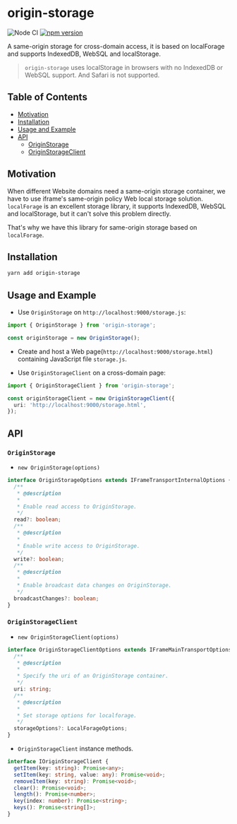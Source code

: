 # origin-storage

![Node CI](https://github.com/unadlib/origin-storage/workflows/Node%20CI/badge.svg)
[![npm version](https://badge.fury.io/js/origin-storage.svg)](http://badge.fury.io/js/origin-storage)

A same-origin storage for cross-domain access, it is based on localForage and supports IndexedDB, WebSQL and localStorage.

> `origin-storage` uses localStorage in browsers with no IndexedDB or WebSQL support. And Safari is not supported.

## Table of Contents

- [Motivation](#motivation)
- [Installation](#installation)
- [Usage and Example](#usage-and-example)
- [API](#api)
  - [OriginStorage](#originstorage)
  - [OriginStorageClient](#originstorageclient)

## Motivation

When different Website domains need a same-origin storage container, we have to use iframe's same-origin policy Web local storage solution. `localForage` is an excellent storage library, it supports IndexedDB, WebSQL and localStorage, but it can't solve this problem directly.

That's why we have this library for same-origin storage based on `localForage`.

## Installation

```sh
yarn add origin-storage
```


## Usage and Example

- Use `OriginStorage` on `http://localhost:9000/storage.js`:

```ts
import { OriginStorage } from 'origin-storage';

const originStorage = new OriginStorage();
```

- Create and host a Web page(`http://localhost:9000/storage.html`) containing JavaScript file `storage.js`.

- Use `OriginStorageClient` on a cross-domain page:

```ts
import { OriginStorageClient } from 'origin-storage';

const originStorageClient = new OriginStorageClient({
  uri: 'http://localhost:9000/storage.html',
});
```


## API

### `OriginStorage`

- `new OriginStorage(options)`

```ts
interface OriginStorageOptions extends IFrameTransportInternalOptions {
  /**
   * @description
   *
   * Enable read access to OriginStorage.
   */
  read?: boolean;
  /**
   * @description
   *
   * Enable write access to OriginStorage.
   */
  write?: boolean;
  /**
   * @description
   *
   * Enable broadcast data changes on OriginStorage.
   */
  broadcastChanges?: boolean;
}
```

### `OriginStorageClient`

- `new OriginStorageClient(options)`

```ts
interface OriginStorageClientOptions extends IFrameMainTransportOptions {
  /**
   * @description
   *
   * Specify the uri of an OriginStorage container.
   */
  uri: string;
  /**
   * @description
   *
   * Set storage options for localforage.
   */
  storageOptions?: LocalForageOptions;
}
```

- `OriginStorageClient` instance methods.

```ts
interface IOriginStorageClient {
  getItem(key: string): Promise<any>;
  setItem(key: string, value: any): Promise<void>;
  removeItem(key: string): Promise<void>;
  clear(): Promise<void>;
  length(): Promise<number>;
  key(index: number): Promise<string>;
  keys(): Promise<string[]>;
}
```
